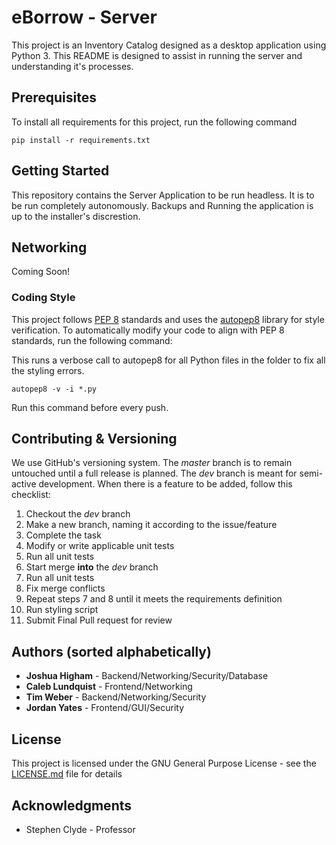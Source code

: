 # eBorrow - Server

This project is an Inventory Catalog designed as a desktop application using Python 3. This README is designed to assist in running the server and understanding it's processes.

## Prerequisites

To install all requirements for this project, run the following command
```
pip install -r requirements.txt
```

## Getting Started

This repository contains the Server Application to be run headless. It is to be run completely autonomously. Backups and Running the application is up to the installer's discrestion.

## Networking

Coming Soon!

### Coding Style

This project follows [PEP 8](https://www.python.org/dev/peps/pep-0008/) standards and uses the [autopep8](https://github.com/hhatto/autopep8) library for style verification. To automatically modify your code to align with PEP 8 standards, run the following command:

This runs a verbose call to autopep8 for all Python files in the folder to fix all the styling errors.

```
autopep8 -v -i *.py
```
Run this command before every push.

## Contributing & Versioning

We use GitHub's versioning system. The *master* branch is to remain untouched until a full release is planned. The *dev* branch is meant for semi-active development. When there is a feature to be added, follow this checklist:

1. Checkout the *dev* branch
2. Make a new branch, naming it according to the issue/feature
3. Complete the task
4. Modify or write applicable unit tests
5. Run all unit tests
6. Start merge **into** the *dev* branch
7. Run all unit tests
8. Fix merge conflicts
9. Repeat steps 7 and 8 until it meets the requirements definition
10. Run styling script
11. Submit Final Pull request for review

## Authors (sorted alphabetically)

* **Joshua Higham** - Backend/Networking/Security/Database
* **Caleb Lundquist** - Frontend/Networking
* **Tim Weber** - Backend/Networking/Security
* **Jordan Yates** - Frontend/GUI/Security

## License

This project is licensed under the GNU General Purpose License - see the [LICENSE.md](LICENSE.md) file for details

## Acknowledgments

* Stephen Clyde - Professor 
